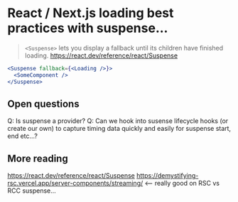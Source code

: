 # React / Next.js loading best practices with suspense...

> `<Suspense>` lets you display a fallback until its children have finished loading.
> https://react.dev/reference/react/Suspense

```jsx
<Suspense fallback={<Loading />}>
  <SomeComponent />
</Suspense>
```

## Open questions

Q: Is suspense a provider?
Q: Can we hook into susense lifecycle hooks (or create our own) to capture timing data quickly and easily for suspense start, end etc...?

## More reading

https://react.dev/reference/react/Suspense
https://demystifying-rsc.vercel.app/server-components/streaming/ \<-- really good on RSC vs RCC suspense...
